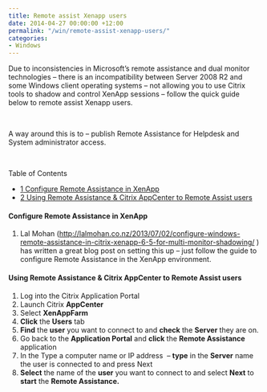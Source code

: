 ```yaml
---
title: Remote assist Xenapp users
date: 2014-04-27 00:00:00 +12:00
permalink: "/win/remote-assist-xenapp-users/"
categories:
- Windows
---
```


Due to inconsistencies in Microsoft’s remote assistance and dual monitor technologies – there is an incompatibility between Server 2008 R2 and some Windows client operating systems – not allowing you to use Citrix tools to shadow and control XenApp sessions &#8211; follow the quick guide below to remote assist Xenapp users.

&nbsp;

A way around this is to – publish Remote Assistance for Helpdesk and System administrator access.

&nbsp;

<div id="toc_container" class="no_bullets">
  <p class="toc_title">
    Table of Contents
  </p>
  
  <ul class="toc_list">
    <li>
      <a href="#Configure_Remote_Assistance_in_XenApp"><span class="toc_number toc_depth_1">1</span> Configure Remote Assistance in XenApp</a>
    </li>
    <li>
      <a href="#Using_Remote_Assistance_Citrix_AppCenter_to_Remote_Assist_users"><span class="toc_number toc_depth_1">2</span> Using Remote Assistance & Citrix AppCenter to Remote Assist users</a>
    </li>
  </ul>
</div>

#### <span id="Configure_Remote_Assistance_in_XenApp">Configure Remote Assistance in XenApp</span>


  1. Lal Mohan (<a title="Configure-windows-remote-assistance-in-citrix-xenapp-6-5" href="http://lalmohan.co.nz/2013/07/02/configure-windows-remote-assistance-in-citrix-xenapp-6-5-for-multi-monitor-shadowing/" target="_blank">http://lalmohan.co.nz/2013/07/02/configure-windows-remote-assistance-in-citrix-xenapp-6-5-for-multi-monitor-shadowing/</a> ) has written a great blog post on setting this up – just follow the guide to configure Remote Assistance in the XenApp environment.


#### <span id="Using_Remote_Assistance_Citrix_AppCenter_to_Remote_Assist_users">Using Remote Assistance & Citrix AppCenter to Remote Assist users</span>


  1. Log into the Citrix Application Portal
  2. Launch Citrix **AppCenter**
  3. Select **XenAppFarm**
  4. **Click** the **Users** tab
  5. **Find** the **user** you want to connect to and **check** the **Server** they are on.
  6. Go back to the **Application Portal** and **click** the **Remote Assistance** application
  7. In the Type a computer name or IP address  &#8211; **type** in the **Server** name the user is connected to and press Next
  8. **Select** the name of the **user** you want to connect to and select **Next** to **start** the **Remote Assistance.**
